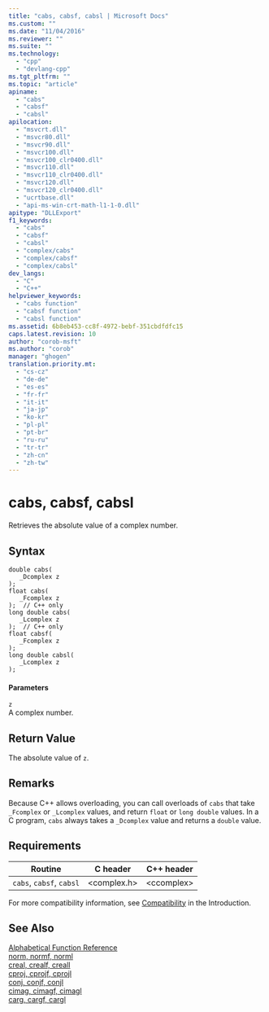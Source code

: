 ```yaml
---
title: "cabs, cabsf, cabsl | Microsoft Docs"
ms.custom: ""
ms.date: "11/04/2016"
ms.reviewer: ""
ms.suite: ""
ms.technology: 
  - "cpp"
  - "devlang-cpp"
ms.tgt_pltfrm: ""
ms.topic: "article"
apiname: 
  - "cabs"
  - "cabsf"
  - "cabsl"
apilocation: 
  - "msvcrt.dll"
  - "msvcr80.dll"
  - "msvcr90.dll"
  - "msvcr100.dll"
  - "msvcr100_clr0400.dll"
  - "msvcr110.dll"
  - "msvcr110_clr0400.dll"
  - "msvcr120.dll"
  - "msvcr120_clr0400.dll"
  - "ucrtbase.dll"
  - "api-ms-win-crt-math-l1-1-0.dll"
apitype: "DLLExport"
f1_keywords: 
  - "cabs"
  - "cabsf"
  - "cabsl"
  - "complex/cabs"
  - "complex/cabsf"
  - "complex/cabsl"
dev_langs: 
  - "C"
  - "C++"
helpviewer_keywords: 
  - "cabs function"
  - "cabsf function"
  - "cabsl function"
ms.assetid: 6b8eb453-cc8f-4972-bebf-351cbdfdfc15
caps.latest.revision: 10
author: "corob-msft"
ms.author: "corob"
manager: "ghogen"
translation.priority.mt: 
  - "cs-cz"
  - "de-de"
  - "es-es"
  - "fr-fr"
  - "it-it"
  - "ja-jp"
  - "ko-kr"
  - "pl-pl"
  - "pt-br"
  - "ru-ru"
  - "tr-tr"
  - "zh-cn"
  - "zh-tw"
---
```

# cabs, cabsf, cabsl
Retrieves the absolute value of a complex number.  
  
## Syntax  
  
```  
double cabs(   
   _Dcomplex z   
);  
float cabs(   
   _Fcomplex z   
);  // C++ only  
long double cabs(   
   _Lcomplex z   
);  // C++ only  
float cabsf(   
   _Fcomplex z   
);  
long double cabsl(   
   _Lcomplex z   
);  
```  
  
#### Parameters  
 `z`  
 A complex number.  
  
## Return Value  
 The absolute value of `z`.  
  
## Remarks  
 Because C++ allows overloading, you can call overloads of `cabs` that take `_Fcomplex` or `_Lcomplex` values, and return `float` or `long double` values. In a C program, `cabs` always takes a `_Dcomplex` value and returns a `double` value.  
  
## Requirements  
  
|Routine|C header|C++ header|  
|-------------|--------------|------------------|  
|`cabs`,               `cabsf`, `cabsl`|\<complex.h>|\<ccomplex>|  
  
 For more compatibility information, see [Compatibility](../../c-runtime-library/compatibility.md) in the Introduction.  
  
## See Also  
 [Alphabetical Function Reference](../../c-runtime-library/reference/crt-alphabetical-function-reference.md)   
 [norm, normf, norml](../../c-runtime-library/reference/norm-normf-norml1.md)   
 [creal, crealf, creall](../../c-runtime-library/reference/creal-crealf-creall.md)   
 [cproj, cprojf, cprojl](../../c-runtime-library/reference/cproj-cprojf-cprojl.md)   
 [conj, conjf, conjl](../../c-runtime-library/reference/conj-conjf-conjl.md)   
 [cimag, cimagf, cimagl](../../c-runtime-library/reference/cimag-cimagf-cimagl.md)   
 [carg, cargf, cargl](../../c-runtime-library/reference/carg-cargf-cargl.md)